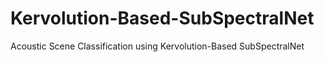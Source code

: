 # Kervolution-Based-SubSpectralNet
Acoustic Scene Classification using Kervolution-Based SubSpectralNet
